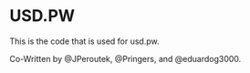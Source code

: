 # USD.PW

This is the code that is used for usd.pw. 


Co-Written by @JPeroutek, @Pringers, and @eduardog3000.
